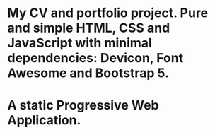 # My CV and portfolio project. Pure and simple HTML, CSS and JavaScript with minimal dependencies: Devicon, Font Awesome and Bootstrap 5.

# A static Progressive Web Application.
